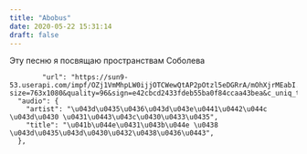 ```yaml
---
title: "Abobus"
date: 2020-05-22 15:31:14
draft: false
---
```


Эту песню я посвящаю пространствам Соболева

            "url": "https://sun9-53.userapi.com/impf/OZj1VmMhpLW0ijjOTCWewQtAP2pOtzl5eDGRrA/mOhXjrMEabI.jpg?size=763x1080&quality=96&sign=e42cbcd2433fdeb55ba0f84ccaa43bea&c_uniq_tag=kGy9EkdK5Eq_cmT5Zt9BlAaqlnylpdjRZm1qcbYD9iI&type=album",
      "audio": {
        "artist": "\u043d\u0435\u0436\u043d\u043e\u0441\u0442\u044c \u043d\u0430 \u0431\u0443\u043c\u0430\u0433\u0435",
        "title": "\u041b\u044e\u0431\u043b\u044e \u0438 \u043d\u0435\u043d\u0430\u0432\u0438\u0436\u0443",
      },
